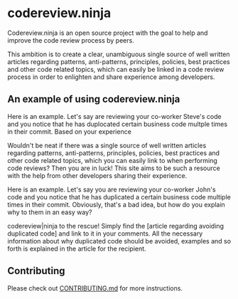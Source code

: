 # codereview.ninja


Codereview.ninja is an open source project with the goal to help and improve the code review process by peers.

This ambition is to create a clear, unambiguous single source of well written articles regarding patterns, anti-patterns, principles, policies, best practices and other code related topics, which can easily be linked in a code review process in order to enlighten and share experience among developers.

## An example of using codereview.ninja

Here is an example. Let's say are reviewing your co-worker Steve's code and you notice that he has duplocated certain business code multple times in their commit. Based on your experience


<p>Wouldn't be neat if there was a single source of well written articles regarding patterns, anti-patterns, principles, policies,
    best practices and other code related topics, which you can easily link to when performing code reviews? Then you are in luck! This
    site aims to be such a resource with the help from other developers sharing their experience.</p>

<p>Here is an example. Let's say you are reviewing your co-worker John's code and you notice that he has duplicated a certain business
    code multiple times in their commit. Obviously, that's a bad idea, but how do you explain why to them in an easy way?</p>

<p>codereview|ninja to the rescue! Simply find the [article regarding avoiding duplicated code] and link to it in your comments. All the
    necessary information about why duplicated code should be avoided, examples and so forth is explained in the article for the recipient.</p>



## Contributing

Please check out [CONTRIBUTING.md][doc-contributing] for more instructions.


[doc-contributing]: CONTRIBUTING.md
